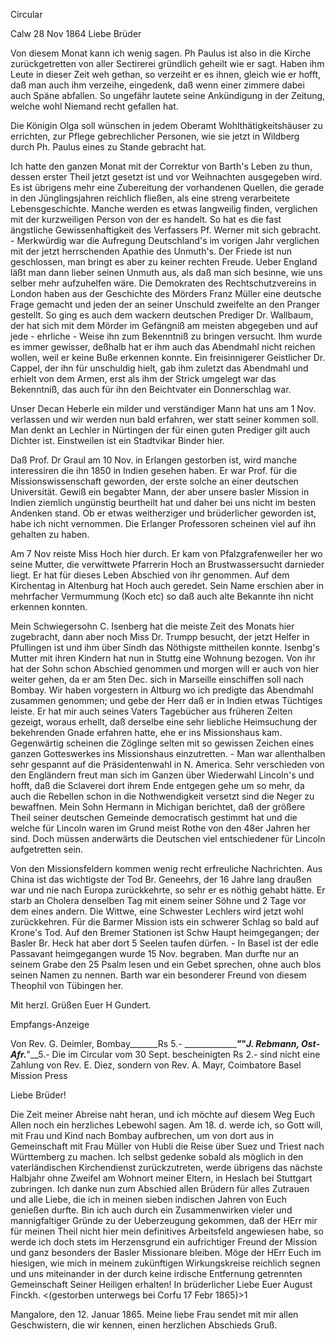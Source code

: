 Circular

 Calw 28 Nov 1864
Liebe Brüder

Von diesem Monat kann ich wenig sagen. Ph Paulus ist also in die Kirche zurückgetretten von aller Sectirerei gründlich geheilt wie er sagt. Haben ihm Leute in dieser Zeit weh gethan, so verzeiht er es ihnen, gleich wie er hofft, daß man auch ihm verzeihe, eingedenk, daß wenn einer zimmere dabei auch Späne abfallen. So ungefähr lautete seine Ankündigung in der Zeitung, welche wohl Niemand recht gefallen hat.

Die Königin Olga soll wünschen in jedem Oberamt Wohlthätigkeitshäuser zu errichten, zur Pflege gebrechlicher Personen, wie sie jetzt in Wildberg durch Ph. Paulus eines zu Stande gebracht hat.

Ich hatte den ganzen Monat mit der Correktur von Barth's Leben zu thun, dessen erster Theil jetzt gesetzt ist und vor Weihnachten ausgegeben wird. Es ist übrigens mehr eine Zubereitung der vorhandenen Quellen, die gerade in den Jünglingsjahren reichlich fließen, als eine streng verarbeitete Lebensgeschichte. Manche werden es etwas langweilig finden, verglichen mit der kurzweiligen Person von der es handelt. So hat es die fast ängstliche Gewissenhaftigkeit des Verfassers Pf. Werner mit sich gebracht. - Merkwürdig war die Aufregung Deutschland's im vorigen Jahr verglichen mit der jetzt herrschenden Apathie des Unmuth's. Der Friede ist nun geschlossen, man bringt es aber zu keiner rechten Freude. Ueber England läßt man dann lieber seinen Unmuth aus, als daß man sich besinne, wie uns selber mehr aufzuhelfen wäre. Die Demokraten des Rechtschutzvereins in London haben aus der Geschichte des Mörders Franz Müller eine deutsche Frage gemacht und jeden der an seiner Unschuld zweifelte an den Pranger gestellt. So ging es auch dem wackern deutschen Prediger Dr. Wallbaum, der hat sich mit dem Mörder im Gefängniß am meisten abgegeben und auf jede - ehrliche - Weise ihn zum Bekenntniß zu bringen versucht. Ihm wurde es immer gewisser, deßhalb hat er ihm auch das Abendmahl nicht reichen wollen, weil er keine Buße erkennen konnte. Ein freisinnigerer Geistlicher Dr. Cappel, der ihn für unschuldig hielt, gab ihm zuletzt das Abendmahl und erhielt von dem Armen, erst als ihm der Strick umgelegt war das Bekenntniß, das auch für ihn den Beichtvater ein Donnerschlag war.

Unser Decan Heberle ein milder und verständiger Mann hat uns am 1 Nov. verlassen und wir werden nun bald erfahren, wer statt seiner kommen soll. Man denkt an Lechler in Nürtingen der für einen guten Prediger gilt auch Dichter ist. Einstweilen ist ein Stadtvikar Binder hier.

Daß Prof. Dr Graul am 10 Nov. in Erlangen gestorben ist, wird manche interessiren die ihn 1850 in Indien gesehen haben. Er war Prof. für die Missionswissenschaft geworden, der erste solche an einer deutschen Universität. Gewiß ein begabter Mann, der aber unsere basler Mission in Indien ziemlich ungünstig beurtheilt hat und daher bei uns nicht im besten Andenken stand. Ob er etwas weitherziger und brüderlicher geworden ist, habe ich nicht vernommen. Die Erlanger Professoren scheinen viel auf ihn gehalten zu haben.

Am 7 Nov reiste Miss Hoch hier durch. Er kam von Pfalzgrafenweiler her wo seine Mutter, die verwittwete Pfarrerin Hoch an Brustwassersucht darnieder liegt. Er hat für dieses Leben Abschied von ihr genommen. Auf dem Kirchentag in Altenburg hat Hoch auch geredet. Sein Name erschien aber in mehrfacher Vermummung (Koch etc) so daß auch alte Bekannte ihn nicht erkennen konnten.

Mein Schwiegersohn C. Isenberg hat die meiste Zeit des Monats hier zugebracht, dann aber noch Miss Dr. Trumpp besucht, der jetzt Helfer in Pfullingen ist und ihm über Sindh das Nöthigste mittheilen konnte. Isenbg's Mutter mit ihren Kindern hat nun in Stuttg eine Wohnung bezogen. Von ihr hat der Sohn schon Abschied genommen und morgen will er auch von hier weiter gehen, da er am 5ten Dec. sich in Marseille einschiffen soll nach Bombay. Wir haben vorgestern in Altburg wo ich predigte das Abendmahl zusammen genommen; und gebe der Herr daß er in Indien etwas Tüchtiges leiste. Er hat mir auch seines Vaters Tagebücher aus früheren Zeiten gezeigt, woraus erhellt, daß derselbe eine sehr liebliche Heimsuchung der bekehrenden Gnade erfahren hatte, ehe er ins Missionshaus kam. Gegenwärtig scheinen die Zöglinge selten mit so gewissen Zeichen eines ganzen Gotteswerkes ins Missionshaus einzutretten. - Man war allenthalben sehr gespannt auf die Präsidentenwahl in N. America. Sehr verschieden von den Engländern freut man sich im Ganzen über Wiederwahl Lincoln's und hofft, daß die Sclaverei dort ihrem Ende entgegen gehe um so mehr, da auch die Rebellen schon in die Nothwendigkeit versetzt sind die Neger zu bewaffnen. Mein Sohn Hermann in Michigan berichtet, daß der größere Theil seiner deutschen Gemeinde democratisch gestimmt hat und die welche für Lincoln waren im Grund meist Rothe von den 48er Jahren her sind. Doch müssen anderwärts die Deutschen viel entschiedener für Lincoln aufgetretten sein.

Von den Missionsfeldern kommen wenig recht erfreuliche Nachrichten. Aus China ist das wichtigste der Tod Br. Geneehrs, der 16 Jahre lang draußen war und nie nach Europa zurückkehrte, so sehr er es nöthig gehabt hätte. Er starb an Cholera denselben Tag mit einem seiner Söhne und 2 Tage vor dem eines andern. Die Wittwe, eine Schwester Lechlers wird jetzt wohl zurückkehren. Für die Barmer Mission ists ein schwerer Schlag so bald auf Krone's Tod. Auf den Bremer Stationen ist Schw Haupt heimgegangen; der Basler Br. Heck hat aber dort 5 Seelen taufen dürfen. - In Basel ist der edle Passavant heimgegangen wurde 15 Nov. begraben. Man durfte nur an seinem Grabe den 25 Psalm lesen und ein Gebet sprechen, ohne auch blos seinen Namen zu nennen. Barth war ein besonderer Freund von diesem Theophil von Tübingen her.

 Mit herzl. Grüßen
 Euer H Gundert.


 Empfangs-Anzeige

 Von Rev. G. Deimler, Bombay_______Rs 5.-
__________________"___"___J. Rebmann, Ost-Afr._____"__5.-
 Die im Circular vom 30 Sept. bescheinigten Rs 2.-
 sind nicht eine Zahlung von Rev. E. Diez,
 sondern von Rev. A. Mayr, Coimbatore
 Basel Mission Press


Liebe Brüder!

Die Zeit meiner Abreise naht heran, und ich möchte auf diesem Weg Euch Allen noch ein herzliches Lebewohl sagen. Am 18. d. werde ich, so Gott will, mit Frau und Kind nach Bombay aufbrechen, um von dort aus in Gemeinschaft mit Frau Müller von Hubli die Reise über Suez und Triest nach Württemberg zu machen. Ich selbst gedenke sobald als möglich in den vaterländischen Kirchendienst zurückzutreten, werde übrigens das nächste Halbjahr ohne Zweifel am Wohnort meiner Eltern, in Heslach bei Stuttgart zubringen. Ich danke nun zum Abschied allen Brüdern für alles Zutrauen und alle Liebe, die ich in meinen sieben indischen Jahren von Euch genießen durfte. Bin ich auch durch ein Zusammenwirken vieler und mannigfaltiger Gründe zu der Ueberzeugung gekommen, daß der HErr mir für meinen Theil nicht hier mein definitives Arbeitsfeld angewiesen habe, so werde ich doch stets im Herzensgrund ein aufrichtiger Freund der Mission und ganz besonders der Basler Missionare bleiben. Möge der HErr Euch im hiesigen, wie mich in meinem zukünftigen Wirkungskreise reichlich segnen und uns miteinander in der durch keine irdische Entfernung getrennten Gemeinschaft Seiner Heiligen erhalten! 
 In brüderlicher Liebe
 Euer
 August Finckh.
 <(gestorben unterwegs
 bei Corfu 17 Febr 1865)>1

Mangalore, den 12. Januar 1865.
Meine liebe Frau sendet mit mir
allen Geschwistern, die wir kennen, einen
herzlichen Abschieds Gruß.
